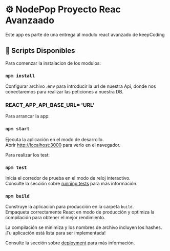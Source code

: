 # :gear: NodePop Proyecto Reac Avanzaado

Este app es parte de una entrega al modulo react avanzado de keepCoding

## :wrench: Scripts Disponibles

Para comenzar la instalacion de los modulos:

### `npm install`

Configurar archivo .env para introducir la url de nuestra Api, donde nos conectaremos para realizar las peticiones a nuestra DB.

### REACT_APP_API_BASE_URL= 'URL'

Para arrancar la app:

### `npm start`

Ejecuta la aplicación en el modo de desarrollo.\
Abrir [http://localhost:3000](http://localhost:3000) para verlo en el navegador.

Para realizar los test:

### `npm test`

Inicia el corredor de prueba en el modo de reloj interactivo.\
Consulte la sección sobre [running tests](https://facebook.github.io/create-react-app/docs/running-tests) para más información.

### `npm build`

Construye la aplicación para producción en la carpeta `build`.\
Empaqueta correctamente React en modo de producción y optimiza la compilación para obtener el mejor rendimiento.

La compilación se minimiza y los nombres de archivo incluyen los hashes.\
¡Tu aplicación está lista para ser implementada!

Consulte la sección sobre [deployment](https://facebook.github.io/create-react-app/docs/deployment) para más información.